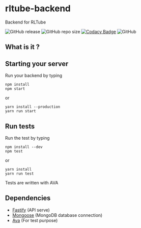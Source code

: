# rltube-backend
Backend for RLTube

![GitHub release](https://img.shields.io/github/release-pre/RLTube/rltube-backend.svg)
![GitHub repo size](https://img.shields.io/github/repo-size/RLTube/rltube-backend.svg)
[![Codacy Badge](https://api.codacy.com/project/badge/Grade/a54d1b408f3046aa815dc1b72e0633c9)](https://www.codacy.com/app/kranack/rltube-backend?utm_source=github.com&amp;utm_medium=referral&amp;utm_content=RLTube/rltube-backend&amp;utm_campaign=Badge_Grade)
![GitHub](https://img.shields.io/github/license/RLTube/rltube-backend.svg)

## What is it ?



## Starting your server

Run your backend by typing

```
npm install
npm start
```

or

```
yarn install --production
yarn run start
```

## Run tests

Run the test by typing

```
npm install --dev
npm test
```

or

```
yarn install
yarn run test
```

Tests are written with AVA

## Dependencies

- [Fastify](https://github.com/fastify/fastify) (API serve)
- [Mongoose](https://github.com/Automattic/mongoose) (MongoDB database connection)
- [Ava](https://github.com/avajs/ava) (For test purpose)

